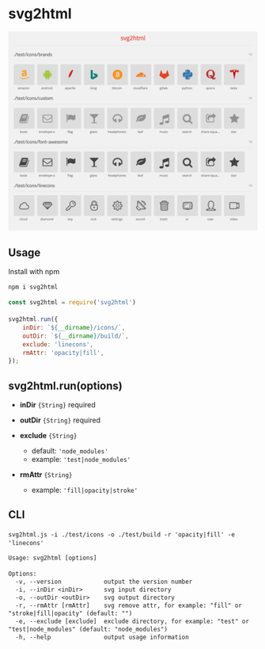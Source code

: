 # svg2html

<img src="/docs/svg2html.png" alt="svg2html" />

## Usage
Install with npm

```bash
npm i svg2html
```

```javascript
const svg2html = require('svg2html')

svg2html.run({
    inDir: `${__dirname}/icons/`,
    outDir: `${__dirname}/build/`,
    exclude: 'linecons',
    rmAttr: 'opacity|fill',
});

```

## svg2html.run(options)
* **inDir** `{String}` required
* **outDir** `{String}` required
* **exclude** `{String}`
    * default: `'node_modules'`
    * example: `'test|node_modules'`

* **rmAttr** `{String}`
    * example: `'fill|opacity|stroke'`

## CLI
`svg2html.js -i ./test/icons -o ./test/build -r 'opacity|fill' -e 'linecons'`

```
Usage: svg2html [options]

Options:
  -v, --version            output the version number
  -i, --inDir <inDir>      svg input directory
  -o, --outDir <outDir>    svg output directory
  -r, --rmAttr [rmAttr]    svg remove attr, for example: "fill" or "stroke|fill|opacity" (default: "")
  -e, --exclude [exclude]  exclude directory, for example: "test" or "test|node_modules" (default: "node_modules")
  -h, --help               output usage information
```